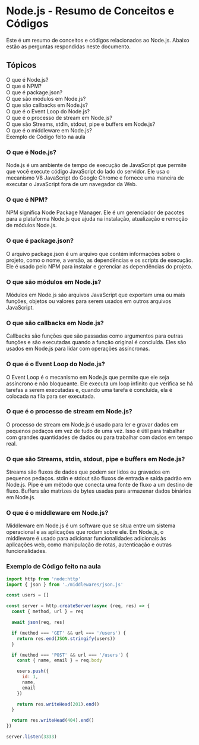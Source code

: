 # Node.js - Resumo de Conceitos e Códigos

Este é um resumo de conceitos e códigos relacionados ao Node.js. Abaixo estão as perguntas respondidas neste documento.

## Tópicos

O que é Node.js? <br/>
O que é NPM? <br/>
O que é package.json? <br/>
O que são módulos em Node.js? <br/>
O que são callbacks em Node.js? <br/>
O que é o Event Loop do Node.js? <br/>
O que é o processo de stream em Node.js? <br/>
O que são Streams, stdin, stdout, pipe e buffers em Node.js? <br/>
O que é o middleware em Node.js? <br/>
Exemplo de Código feito na aula <br/>

### O que é Node.js?

Node.js é um ambiente de tempo de execução de JavaScript que permite que você execute código JavaScript do lado do servidor. Ele usa o mecanismo V8 JavaScript do Google Chrome e fornece uma maneira de executar o JavaScript fora de um navegador da Web.

### O que é NPM?

NPM significa Node Package Manager. Ele é um gerenciador de pacotes para a plataforma Node.js que ajuda na instalação, atualização e remoção de módulos Node.js.

### O que é package.json?

O arquivo package.json é um arquivo que contém informações sobre o projeto, como o nome, a versão, as dependências e os scripts de execução. Ele é usado pelo NPM para instalar e gerenciar as dependências do projeto.

### O que são módulos em Node.js?

Módulos em Node.js são arquivos JavaScript que exportam uma ou mais funções, objetos ou valores para serem usados em outros arquivos JavaScript.

### O que são callbacks em Node.js?

Callbacks são funções que são passadas como argumentos para outras funções e são executadas quando a função original é concluída. Eles são usados em Node.js para lidar com operações assíncronas.

### O que é o Event Loop do Node.js?

O Event Loop é o mecanismo em Node.js que permite que ele seja assíncrono e não bloqueante. Ele executa um loop infinito que verifica se há tarefas a serem executadas e, quando uma tarefa é concluída, ela é colocada na fila para ser executada.

### O que é o processo de stream em Node.js?

O processo de stream em Node.js é usado para ler e gravar dados em pequenos pedaços em vez de tudo de uma vez. Isso é útil para trabalhar com grandes quantidades de dados ou para trabalhar com dados em tempo real.

### O que são Streams, stdin, stdout, pipe e buffers em Node.js?

Streams são fluxos de dados que podem ser lidos ou gravados em pequenos pedaços. stdin e stdout são fluxos de entrada e saída padrão em Node.js. Pipe é um método que conecta uma fonte de fluxo a um destino de fluxo. Buffers são matrizes de bytes usadas para armazenar dados binários em Node.js.

### O que é o middleware em Node.js?

Middleware em Node.js é um software que se situa entre um sistema operacional e as aplicações que rodam sobre ele. Em Node.js, o middleware é usado para adicionar funcionalidades adicionais às aplicações web, como manipulação de rotas, autenticação e outras funcionalidades.

### Exemplo de Código feito na aula

```javascript
import http from 'node:http'
import { json } from './middlewares/json.js'

const users = []

const server = http.createServer(async (req, res) => {
  const { method, url } = req

  await json(req, res)

  if (method === 'GET' && url === '/users') {
    return res.end(JSON.stringify(users))
  }

  if (method === 'POST' && url === '/users') {
    const { name, email } = req.body

    users.push({
      id: 1,
      name,
      email
    })

    return res.writeHead(201).end()
  }

  return res.writeHead(404).end()
})

server.listen(3333)
```

